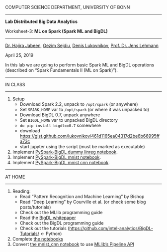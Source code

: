 COMPUTER SCIENCE DEPARTMENT, UNIVERSITY OF BONN

* * *

**Lab Distributed Big Data Analytics**

Worksheet-3: **ML on Spark (Spark ML and BigDL)**

* * *

[Dr. Hajira Jabeen](http://sda.cs.uni-bonn.de/dr-hajira-jabeen/), [Gezim Sejdiu](http://sda.cs.uni-bonn.de/gezim-sejdiu/),  [Denis Lukovnikov](http://sda.cs.uni-bonn.de/people/denis-lukovnikov/), [Prof. Dr. Jens Lehmann](http://sda.cs.uni-bonn.de/prof-dr-jens-lehmann/)

April 25, 2019

In this lab we are going to perform basic Spark ML and BigDL operations (described on “Spark Fundamentals II (ML on Spark)”).

* * *

IN CLASS

* * *

1.  Setup
    - Download Spark 2.2, unpack to `/opt/spark` (or anywhere)
    - Set `SPARK_HOME` var to `/opt/spark` (or where it was unpacked to)
    - Download BigDL 0.7, unpack anywhere
    - Set `BIGDL_HOME` var to unpacked BigDL directory
    - `do pip install bigdl==0.7` somewhere
    - download https://gist.github.com/lukovnikov/461d1165ea04317d2be6b66995ffa73c
    - start jupyter using the script (must be marked as executable)
2. Implement [PySpark-BigDL dummy linreg notebook](WorkSheet-3-notebooks/pyspark_bigdl_dummy_linreg_empty.ipynb).
3. Implement [PySpark-BigDL mnist notebook](WorkSheet-3-notebooks/pyspark_bigdl_mnist_empty.ipynb).
4. Implement [PySpark-BigDL mnist cnn notebook](WorkSheet-3-notebooks/pyspark_bigdl_mnist_cnn_empty.ipynb).

* * *

AT HOME

* * *

1.  Reading:
    - Read “Pattern Recognition and Machine Learning” by Bishop
    - Read “Deep Learning” by Courville et al. (or check some blog posts/tutorials)
    - Check out the MLlib programming guide
    - Read the [BigDL whitepaper](https://github.com/intel-analytics/BigDL/blob/master/docs/docs/whitepaper.md)
    - Check out the BigDL programming guide
    - Check out the tutorials (https://github.com/intel-analytics/BigDL-Tutorials/ ← Python)
1. Complete [the notebooks](WorkSheet-3-notebooks/)
2. Convert [the mnist_cnn notebook](WorkSheet-3-notebooks/pyspark_bigdl_mnist_cnn_empty.ipynb) to use [MLlib’s Pipeline API](https://spark.apache.org/docs/latest/ml-pipeline.html)
